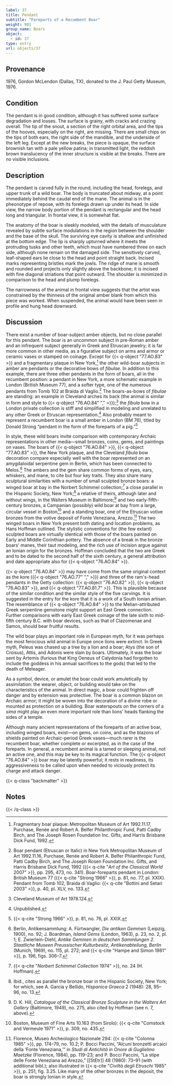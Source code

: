 ```yaml
---
label: 37
title: Pendant
subtitle: "Foreparts of a Recumbent Boar"
weight: 901
group_name: Boars
object:
  - id: 37
type: entry
url: objects/37
---
```


## Provenance

1976, Gordon McLendon (Dallas, TX), donated to the J. Paul Getty Museum, 1976.

## Condition

The pendant is in good condition, although it has suffered some surface degradation and losses. The surface is grainy, with cracks and crazing overall. The tip of the snout, a section of the right orbital area, and the tips of the hooves, especially on the right, are missing. There are small chips on the tips of both ears, the right side of the mandible, and the underside of the left leg. Except at the new breaks, the piece is opaque, the surface brownish tan with a pale yellow patina; in transmitted light, the reddish brown translucency of the inner structure is visible at the breaks. There are no visible inclusions.

## Description

The pendant is carved fully in the round, including the head, forelegs, and upper trunk of a wild boar. The body is truncated about midway, at a point immediately behind the caudal end of the mane. The animal is in the pheonotype of repose, with its forelegs drawn up under its head. In side view, the narrow body portion of the pendant is rectangular and the head long and triangular. In frontal view, it is somewhat flat.

The anatomy of the boar is sleekly modeled, with the details of musculature revealed by subtle surface modulations in the region between the shoulder and the base of the skull. The surviving eye cavity is shallow and unfinished at the bottom edge. The lip is sharply upturned where it meets the protruding tusks and other teeth, which must have numbered three on each side, although none remain on the damaged side. The sensitively carved, leaf-shaped ears lie close to the head and point straight back. Incised marks representing bristles mark the jowls. The ridge of mane is smooth and rounded and projects only slightly above the backbone; it is incised with fine diagonal striations that point outward. The shoulder is minimized in comparison to the head and plump forelegs.

The narrowness of the animal in frontal view suggests that the artist was constrained by the thinness of the original amber blank from which this piece was worked. When suspended, the animal would have been seen in profile and hung head downward.

## Discussion

There exist a number of boar-subject amber objects, but no close parallel for this pendant. The boar is an uncommon subject in pre-Roman amber and an infrequent subject generally in Greek and Etruscan jewelry; it is far more common in other media, as a figurative subject on arms and armor or ceramic vases or stamped on coinage. Except for {{< q-object "77.AO.83" >}} and a fragmentary plaque in New York,[^1] the other wild-boar subjects in amber are pendants or the decorative bows of *fibulae*. In addition to this example, there are three other pendants in the form of boars, all in the recumbent position: a pendant in New York, a more schematic example in London (British Museum 77), and a softer type, one of the numerous pendants from Tomb 102 at Braida di Vaglio.[^2] The boars-as-bows of *fibulae* are standing: an example in Cleveland arches its back (the animal is similar in form and style to {{< q-object "76.AO.84" "," >}});[^3] the *fibula* bow in a London private collection is stiff and simplified in modeling and unrelated to any other Greek or Etruscan representation.[^4] Also probably meant to represent a recumbent boar is a small amber in London (BM 76), titled by Donald Strong “pendant in the form of the foreparts of a pig.”[^5]

In style, these wild boars invite comparison with contemporary Archaic representations in other media—small bronzes, coins, gems, and paintings on vases. The boars of {{< q-object "76.AO.84" >}}, {{< q-object "77.AO.83" >}}, the New York plaque, and the Cleveland *fibula* bow decoration compare especially well with the boar represented on an amygdaloidal serpentine gem in Berlin, which has been connected to Melos.[^6] The ambers and the gem share common forms of eyes, ears, whiskers, and mane, to cite but four key traits. They also share many sculptural similarities with a number of small sculpted bronze boars: a winged boar at bay in the Norbert Schimmel collection;[^7] a close parallel in the Hispanic Society, New York;[^8] a relative of theirs, although later and without wings, in the Walters Museum in Baltimore;[^9] and two early-fifth-century bronzes, a Campanian (possibly) wild boar at bay from a large, circular vessel in Boston[^10] and a standing boar, one of the Etruscan votive bronzes from the votive deposit of Fonte Veneziana, Arezzo.[^11] The two winged boars in New York present both dating and location problems, as Hans Hoffman outlined. The stylistic conventions for (the few extant) sculpted boars are virtually identical with those of the boars painted on Early and Middle Corinthian pottery. The absence of a break in the bronze boars' manes, their taut modeling, and the rich use of incision argue against an Ionian origin for the bronzes. Hoffman concluded that the two are Greek and to be dated to the second half of the sixth century, a general attribution and date appropriate also for {{< q-object "76.AO.84" >}}.

{{< q-object "76.AO.84" >}} may have come from the same original context as the kore ({{< q-object "76.AO.77" "," >}}) and three of the ram's-head pendants in the Getty collection: {{< q-object "76.AO.82" >}}, {{< q-object "76.AO.83" >}}, and {{< q-object "77.AO.81.7" >}}. This is plausible because of the similar condition and the similar style of the five carvings. It is suggested in the entry for the kore that it is a work of a South Ionian artisan. The resemblance of {{< q-object "76.AO.84" >}} to the Melian-attributed Greek serpentine gemstone might support an East Greek connection. Further comparisons with early East Greek coinage of the late sixth to mid-fifth century B.C. with boar devices, such as that of Clazomenae and Samos, should bear fruitful results.

The wild boar plays an important role in European myth, for it was perhaps the most ferocious wild animal in Europe once lions were extinct. In Greek myth, Peleus was chased up a tree by a lion and a boar; Atys (the son of Croisus), Attis, and Adonis were slain by boars. Ultimately, it was the boar sent by Artemis (furious that King Oeneus of Calydonia had forgotten to include the goddess in his annual sacrifices to the gods) that led to the death of Meleager.

As a symbol, device, or amulet the boar could work amuletically by assimilation: the wearer, object, or building would take on the characteristics of the animal. In direct magic, a boar could frighten off danger and by extension was protective. The boar is a common blazon on Archaic armor; it might be woven into the decoration of a divine robe or mounted as protection on a building. Boar waterspouts on the corners of a *sima* might play an even more important role than lions' heads flanking the sides of a temple.

Although many ancient representations of the foreparts of an active boar, including winged boars, exist—on gems, on coins, and as the blazons of shields painted on Archaic-period Greek vases—much rarer is the recumbent boar, whether complete or excerpted, as in the case of the foreparts. In general, a recumbent animal is a tamed or sleeping animal, not an active one, and this may be key to its magical function. The {{< q-object "76.AO.84" >}} boar may be latently powerful; it rests in readiness, its aggressiveness to be called upon when needed to viciously protect its charge and attack danger.

{{< q-class "backmatter" >}}
## Notes
{{< /q-class >}}

[^1]: Fragmentary boar plaque: Metropolitan Museum of Art 1992.11.17, Purchase, Renée and Robert A. Belfer Philanthropic Fund, Patti Cadby Birch, and The Joseph Rosen Foundation Inc. Gifts, and Harris Brisbane Dick Fund, 1992.

[^2]: Boar pendant (Etruscan or Italic) in New York Metropolitan Museum of Art 1992.11.16, Purchase, Renée and Robert A. Belfer Philanthropic Fund, Patti Cadby Birch, and The Joseph Rosen Foundation Inc. Gifts, and Harris Brisbane Dick Fund, 1992 ({{< q-cite "*Art of the Classical World* 2007" >}}, pp. 295, 473, no. 341). Boar-foreparts pendant in London: British Museum 77 ({{< q-cite "Strong 1966" >}}, p. 81, no. 77, pl. XXIX). Pendant from Tomb 102, Braida di Vaglio: {{< q-cite "Bottini and Setari 2003" >}}, p. 40, pl. XLV, no. 133.

[^3]: Cleveland Museum of Art 1978.124.

[^4]: Unpublished.

[^5]: {{< q-cite "Strong 1966" >}}, p. 81, no. 76, pl. XXIX.

[^6]: Berlin, Antikensammlung: A. Fürtwangler, *Die antiken Gemmen* (Leipzig, 1900), no. 92; J. Boardman, *Island Gems* (London, 1963), p. 23, no. 2, pl. 1; E. Zwierlein-Diehl, *Antike Gemmen in deutschen Sammlungen 2. Staatliche Museen Preussischer Kulturbesitz, Antikenabteilung, Berlin* (Munich, 1969), no. 115, pl. 272; and {{< q-cite "Hampe and Simon 1981" >}}, p. 196, figs. 306–7.

[^7]: {{< q-cite "*Norbert Schimmel Collection* 1974" >}}, no. 24 (H. Hoffman).

[^8]: Ibid., cites as parallel the bronze boar in the Hispanic Society, New York; for which, see A. Garcia y Bellido, *Hispanica Graeca* 2 (1948): 28, 95–96, no. 13.

[^9]: D. K. Hill, *Catalogue of the Classical Bronze Sculpture in the Walters Art Gallery* (Baltimore, 1949), no. 275, also cited by Hoffman (see n. 7, above).

[^10]: Boston, Museum of Fine Arts 10.163 (from Sirolo): {{< q-cite "Comstock and Vermeule 1971" >}}, p. 309, no. 435.

[^11]: Florence, Museo Archeologico Nazionale 294: {{< q-cite "Colonna 1985" >}}, pp. 174–79, no. 10.2; P. Bocci Paccini, “Alcuni bronzetti arcaici della ‘Fonte Veneziana,’” in *Studi di Antichità in Onore di Guglielmo Maetzke* (Florence, 1984), pp. 119–23; and P. Bocci Paccini, “La stipe delle Fonte Veneziana ad Arezzo,” [[StEtr]] 48 (1980): 73–91 (with additional bibl.); also illustrated in {{< q-cite "*Civiltà degli Etruschi* 1985" >}}, p. 251, fig. 3.25. Like many of the other bronzes in the deposit, the boar is strongly Ionian in style.
